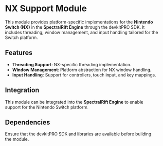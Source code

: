 # NX Support Module

This module provides platform-specific implementations for the **Nintendo Switch (NX)** in the **SpectralRift Engine** through the devkitPRO SDK. It includes threading, window management, and input handling tailored for the Switch platform.

## Features

- **Threading Support**: NX-specific threading implementation.
- **Window Management**: Platform abstraction for NX window handling.
- **Input Handling**: Support for controllers, touch input, and key mappings.

## Integration

This module can be integrated into the **SpectralRift Engine** to enable support for the Nintendo Switch platform.

## Dependencies

Ensure that the devkitPRO SDK and libraries are available before building the module.